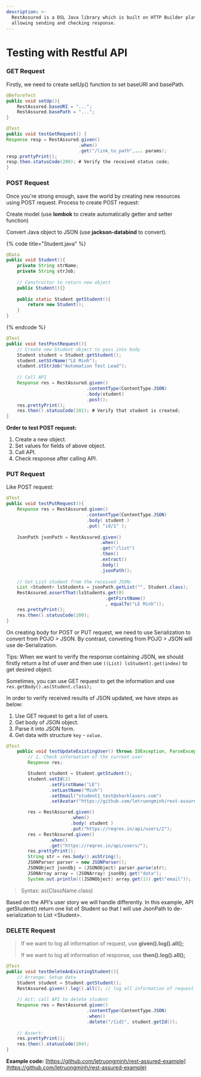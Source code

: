 ```yaml
---
description: >-
  RestAssured is a DSL Java library which is built on HTTP Builder platform,
  allowing sending and checking response.
---
```


# Testing with Restful API

### GET Request

Firstly, we need to create setUp\(\) function to set baseURI and basePath. 

```java
@BeforeTest
public void setUp(){
    RestAssured.baseURI = "..."; 
    RestAssured.basePath = "..."; 
}
```

```java
@Test
public void testGetRequest() {
Response resp = RestAssured.given()  
                           .when() 
                           .get("/link_to_path",... params); 
resp.prettyPrint();
resp.then.statusCode(200); # Verify the received status code;                         
}
```

### POST Request

Once you're strong enough, save the world by creating new resources using POST request. Process to create POST request:

Create model \(use **lombok** to create automatically getter and setter function\) 

Convert Java object to JSON \(use **jackson-databind** to convert\). 



{% code title="Student.java" %}
```java
@Data
public void Student(){
    private String strName; 
    private String strJob; 
    
    // Constructor to return new object
    public Student(){}
    
    public static Student getStudent(){
        return new Student(); 
    }
}
```
{% endcode %}

```java
@Test 
public void testPostRequest(){
    // Create new Student object to pass into body
    Student student = Student.getStudent(); 
    student.setStrName("LE Minh"); 
    student.stStrJob("Automation Test Lead"); 
    
    // Call API 
    Response res = RestAssured.given() 
                              .contentType(ContentType.JSON)
                              .body(student)
                              .post(); 
    res.prettyPrint(); 
    res.then().statusCode(201); # Verify that student is created; 
}
```

**Order to test POST request:** 

1. Create a new object. 
2. Set values for fields of above object. 
3. Call API. 
4. Check response after calling API. 

### PUT Request

Like POST request: 

```java
@Test
public void testPutRequest(){
    Response res = RestAssured.given() 
                              .contentType(ContentType.JSON)
                              .body( student )
                              .put( "id/1" ); 
                              
    JsonPath jsonPath = RestAssured.given()
                                   .when()
                                   .get("/list")
                                   .then()
                                   .extract()
                                   .body()
                                   .jsonPath(); 
                                   
    // Get List student from the received JSON; 
    List <Student> lsStudents = jsonPath.getList("", Student.class); 
    RestAssured.assertThat(lsStudents.get(0)
                                     .getFirstName()
                                     , equalTo("LE Minh")); 
    res.prettyPrint(); 
    res.then().statusCode(200); 
}
```

On creating body for POST or PUT request, we need to use Serialization to convert from POJO &gt; JSON. By contrast, conveting from POJO &gt; JSON will use de-Serialization. 

Tips: When we want to verify the response containing JSON, we should firstly return a list of user and then use `((List) lsStudent).get(index)` to get desired object. 

Sometimes, you can use GET request to get the information and use `res.getBody().as(Student.class);` 

In order to verify received results of JSON updated, we have steps as below: 

1. Use GET request to get a list of users. 
2. Get body of JSON object. 
3. Parse it into JSON form. 
4. Get data with structure `key` - `value.`

```java
@Test
    public void testUpdateExistingUser() throws IOException, ParseException {
        // 1. Check information of the current user
        Response res;

        Student student = Student.getStudent();
        student.setId(2)
                .setFirstName("LE")
                .setLastName("Minh")
                .setEmail("student1_test@sharklasers.com")
                .setAvatar("https://github.com/letruongminh/rest-assured-example/tree/master/src/test/java/minhtester");

        res = RestAssured.given()
                        .when()
                        .body( student )
                        .put("https://reqres.in/api/users/2");
        res = RestAssured.given()
                .when()
                .get("https://reqres.in/api/users/");
        res.prettyPrint();
        String str = res.body().asString();
        JSONParser parser = new JSONParser();
        JSONObject jsonObj = (JSONObject) parser.parse(str);
        JSONArray array = (JSONArray) jsonObj.get("data");
        System.out.println(((JSONObject) array.get(1)).get("email"));
```

> Syntax: as\(ClassName.class\)

Based on the API's user story we will handle differently. In this example, API getStudent\(\) return one list of Student so that I will use JsonPath to de-serialization to List &lt;Student&gt;. 

### DELETE Request

> If we want to log all information of request, use **given\(\).log\(\).all\(\);** 
>
> If we want to log all information of response, use **then\(\).log\(\).all\(\);**

```java
@Test
public void testDeleteAnExistingStudent(){
    // Arrange: Setup data
    Student student = Student.getStudent(); 
    RestAssured.given().log().all(); // log all information of request sent
    
    // Act: call API to delete student 
    Response res = RestAssured.given()
                              .contentType(ContentType.JSON)
                              .when()
                              .delete("/{id}", student.getId()); 
                              
    // Assert: 
    res.prettyPrint(); 
    res.then().statusCode(204);  
}
```

**Example code:**  [https://github.com/letruongminh/rest-assured-example](https://github.com/letruongminh/rest-assured-example)

